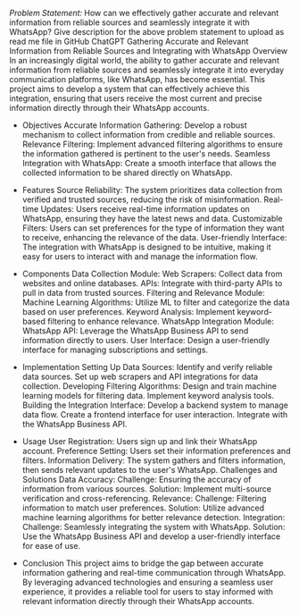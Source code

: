 *Problem Statement:* How can we effectively gather accurate and relevant information from reliable sources and seamlessly integrate it with WhatsApp?
Give description for the above problem statement to upload as read me file in GitHub 
ChatGPT
Gathering Accurate and Relevant Information from Reliable Sources and Integrating with WhatsApp
Overview
In an increasingly digital world, the ability to gather accurate and relevant information from reliable sources and seamlessly integrate it into everyday communication platforms, like WhatsApp, has become essential. This project aims to develop a system that can effectively achieve this integration, ensuring that users receive the most current and precise information directly through their WhatsApp accounts.

- Objectives
Accurate Information Gathering: Develop a robust mechanism to collect information from credible and reliable sources.
Relevance Filtering: Implement advanced filtering algorithms to ensure the information gathered is pertinent to the user's needs.
Seamless Integration with WhatsApp: Create a smooth interface that allows the collected information to be shared directly on WhatsApp.

- Features
Source Reliability: The system prioritizes data collection from verified and trusted sources, reducing the risk of misinformation.
Real-time Updates: Users receive real-time information updates on WhatsApp, ensuring they have the latest news and data.
Customizable Filters: Users can set preferences for the type of information they want to receive, enhancing the relevance of the data.
User-friendly Interface: The integration with WhatsApp is designed to be intuitive, making it easy for users to interact with and manage the information flow.

- Components
Data Collection Module:
Web Scrapers: Collect data from websites and online databases.
APIs: Integrate with third-party APIs to pull in data from trusted sources.
Filtering and Relevance Module:
Machine Learning Algorithms: Utilize ML to filter and categorize the data based on user preferences.
Keyword Analysis: Implement keyword-based filtering to enhance relevance.
WhatsApp Integration Module:
WhatsApp API: Leverage the WhatsApp Business API to send information directly to users.
User Interface: Design a user-friendly interface for managing subscriptions and settings.

- Implementation
Setting Up Data Sources:
Identify and verify reliable data sources.
Set up web scrapers and API integrations for data collection.
Developing Filtering Algorithms:
Design and train machine learning models for filtering data.
Implement keyword analysis tools.
Building the Integration Interface:
Develop a backend system to manage data flow.
Create a frontend interface for user interaction.
Integrate with the WhatsApp Business API.

- Usage
User Registration: Users sign up and link their WhatsApp account.
Preference Setting: Users set their information preferences and filters.
Information Delivery: The system gathers and filters information, then sends relevant updates to the user's WhatsApp.
Challenges and Solutions
Data Accuracy:
Challenge: Ensuring the accuracy of information from various sources.
Solution: Implement multi-source verification and cross-referencing.
Relevance:
Challenge: Filtering information to match user preferences.
Solution: Utilize advanced machine learning algorithms for better relevance detection.
Integration:
Challenge: Seamlessly integrating the system with WhatsApp.
Solution: Use the WhatsApp Business API and develop a user-friendly interface for ease of use.
 
- Conclusion
This project aims to bridge the gap between accurate information gathering and real-time communication through WhatsApp. By leveraging advanced technologies and ensuring a seamless user experience, it provides a reliable tool for users to stay informed with relevant information directly through their WhatsApp accounts.
